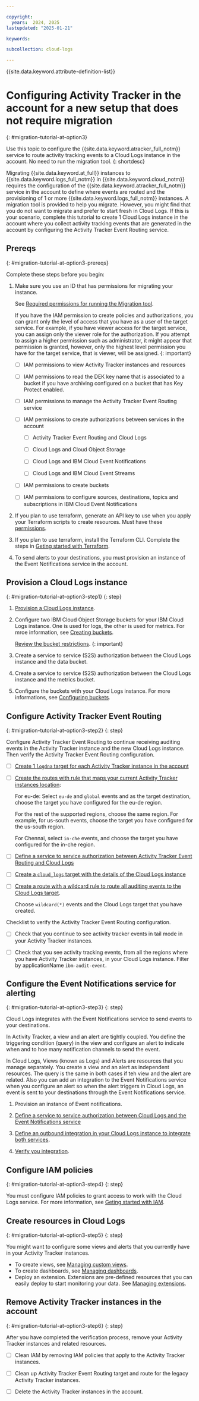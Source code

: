 ```yaml
---

copyright:
  years:  2024, 2025
lastupdated: "2025-01-21"

keywords:

subcollection: cloud-logs

---
```


{{site.data.keyword.attribute-definition-list}}


# Configuring Activity Tracker in the account for a new setup that does not require migration
{: #migration-tutorial-at-option3}

Use this topic to configure the {{site.data.keyword.atracker_full_notm}} service to route activity tracking events to a Cloud Logs instance in the account. No need to run the migration tool.
{: shortdesc}

Migrating {{site.data.keyword.at_full}} instances to {{site.data.keyword.logs_full_notm}} in {{site.data.keyword.cloud_notm}} requires the configuration of the {{site.data.keyword.atracker_full_notm}} service in the account to define where events are routed and the provisioning of 1 or more {{site.data.keyword.logs_full_notm}} instances. A migration tool is provided to help you migrate. However, you might find that you do not want to migrate and prefer to start fresh in Cloud Logs. If this is your scenario, complete this tutorial to create 1 Cloud Logs instance in the account where you collect activity tracking events that are generated in the account by configuring the Activity Tracker Event Routing service.


## Prereqs
{: #migration-tutorial-at-option3-prereqs}

Complete these steps before you begin:

1. Make sure you use an ID that has permissions for migrating your instance.

    See [Required permissions for running the Migration tool](/docs/cloud-logs?topic=cloud-logs-migration-permissions).

    If you have the IAM permission to create policies and authorizations, you can grant only the level of access that you have as a user of the target service. For example, if you have viewer access for the target service, you can assign only the viewer role for the authorization. If you attempt to assign a higher permission such as administrator, it might appear that permission is granted, however, only the highest level permission you have for the target service, that is viewer, will be assigned.
    {: important}

    - [ ] IAM permissions to view Activity Tracker instances and resources

    - [ ] IAM permissions to read the DEK key name that is associated to a bucket if you have archiving configured on a bucket that has Key Protect enabled.

    - [ ] IAM permissions to manage the Activity Tracker Event Routing service

    - [ ] IAM permissions to create authorizations between services in the account

        - [ ] Activity Tracker Event Routing and Cloud Logs

        - [ ] Cloud Logs and Cloud Object Storage

        - [ ] Cloud Logs and IBM Cloud Event Notifications

        - [ ] Cloud Logs and IBM Cloud Event Streams

    - [ ] IAM permissions to create buckets

    - [ ] IAM permissions to configure sources, destinations, topics and subscriptions in IBM Cloud Event Notifications

2. If you plan to use terraform, generate an API key to use when you apply your Terraform scripts to create resources. Must have these [permissions](/docs/cloud-logs?topic=cloud-logs-migration-permissions).

3. If you plan to use terraform, install the Terraform CLI. Complete the steps in [Geting started with Terraform](/docs/ibm-cloud-provider-for-terraform?topic=ibm-cloud-provider-for-terraform-getting-started).

4. To send alerts to your destinations, you must provision an instance of the Event Notifications service in the account.


## Provision a Cloud Logs instance
{: #migration-tutorial-at-option3-step1}
{: step}

1. [Provision a Cloud Logs instance](/docs/cloud-logs?topic=cloud-logs-instance-provision).
2. Configure two IBM Cloud Object Storage buckets for your IBM Cloud Logs instance. One is used for logs, the other is used for metrics. For mroe information, see [Creating buckets](/docs/cloud-logs?topic=cloud-logs-about-bucket&interface=ui#about-bucket-ov).

    [Review the bucket restrictions](/docs/cloud-logs?topic=cloud-logs-configure-data-bucket#cos_databucket_restrictions).
    {: important}

3. Create a service to service (S2S) authorization between the Cloud Logs instance and the data bucket.
4. Create a service to service (S2S) authorization between the Cloud Logs instance and the metrics bucket.
5. Configure the buckets with your Cloud Logs instance. For more informations, see [Configuring buckets](/docs/cloud-logs?topic=cloud-logs-about-bucket).

## Configure Activity Tracker Event Routing
{: #migration-tutorial-at-option3-step2}
{: step}

Configure Activity Tracker Event Routing to continue receiving auditing events in the Activity Tracker instance and the new Cloud Logs instance. Then verify the Activity Tracker Event Routing configuration.

- [ ] [Create 1 `logdna` target for each Activity Tracker instance in the account](/docs/atracker?topic=atracker-target_v2_at&interface=ui)

- [ ]  [Create the routes with rule that maps your current Activity Tracker instances location](/docs/atracker?topic=atracker-route_v2&interface=ui#route-create-ui):

    For eu-de: Select `eu-de` and `global` events and as the target destination, choose the target you have configured for the eu-de region.

    For the rest of the supported regions, choose the same region. For example, for us-south events, choose the target you have configured for the us-south region.

    For Chennai, select `in-che` events, and choose the target you have configured for the in-che region.

- [ ] [Define a service to service authorization between Activity Tracker Event Routing and Cloud Logs](/docs/atracker?topic=atracker-iam-service-auth-logs)

- [ ] [Create a `cloud_logs` target with the details of the Cloud Logs instance](/docs/atracker?topic=atracker-target_v2_icl)

- [ ] [Create a route with a wildcard rule to route all auditing events to the Cloud Logs target](/docs/atracker?topic=atracker-route_v2&interface=ui#route-create-ui).

    Choose `wildcard(*)` events and the Cloud Logs target that you have created.

Checklist to verify the Activity Tracker Event Routing configuration.

- [ ] Check that you continue to see activity tracker events in tail mode in your Activity Tracker instances.

- [ ] Check that you see activity tracking events, from all the regions where you have Activity Tracker instances, in your Cloud Logs instance. Filter by applicationName `ibm-audit-event`.

## Configure the Event Notifications service for alerting
{: #migration-tutorial-at-option3-step3}
{: step}

Cloud Logs integrates with the Event Notifications service to send events to your destinations.

In Activity Tracker, a view and an alert are tightly coupled. You define the triggering condition (query) in the view and configure an alert to indicate when and to hoe many notification channels to send the event.

In Cloud Logs, Views (known as Logs) and Alerts are resources that you manage separately. You create a view and an alert as independent resources. The query is the same in both cases if teh view and the alert are related. Also you can add an integration to the Event Notifications service when you configure an alert so when the alert triggers in Cloud Logs, an event is sent to your destinations through the Event Notifications service.

1. Provision an instance of Event notifications.

2. [Define a service to service authorization between Cloud Logs and the Event Notifications service](/docs/cloud-logs?topic=cloud-logs-event-notifications-configure#event-notifications-configure-step1)

3. [Define an outbound integration in your Cloud Logs instance to integrate both services](/docs/cloud-logs?topic=cloud-logs-event-notifications-configure#event-notifications-configure-step2).

3. [Verify you integration](/docs/cloud-logs?topic=cloud-logs-event-notifications-configure#event-notifications-configure-next).


## Configure IAM policies
{: #migration-tutorial-at-option3-step4}
{: step}

You must configure IAM policies to grant access to work with the Cloud Logs service. For more information, see [Geting started with IAM](/docs/cloud-logs?topic=cloud-logs-iam).

## Create resources in Cloud Logs
{: #migration-tutorial-at-option3-step5}
{: step}

You might want to configure some views and alerts that you currently have in your Activity Tracker instances.

- To create views, see [Managing custom views](/docs/cloud-logs?topic=cloud-logs-custom_views).
- To create dashboards, see [Managing dashboards](/docs/cloud-logs?topic=cloud-logs-create_dashboards).
- Deploy an extension. Extensions are pre-defined resources that you can easily deploy to start monitoring your data. See [Managing extensions](/docs/cloud-logs?topic=cloud-logs-extensions).

## Remove Activity Tracker instances in the account
{: #migration-tutorial-at-option3-step6}
{: step}

After you have completed the verification process, remove your Activity Tracker instances and related resources.

- [ ] Clean IAM by removing IAM policies that apply to the Activity Tracker instances.

- [ ] Clean up Activity Tracker Event Routing target and route for the legacy Activity Tracker instances.

- [ ] Delete the Activity Tracker instances in the account.
